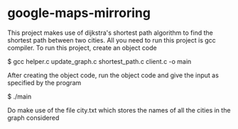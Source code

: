 # google-maps-mirroring
This project makes use of dijkstra's shortest path algorithm to find the shortest path between two cities.
All you need to run this project is gcc compiler. To run this project, create an
object code

$ gcc helper.c update_graph.c shortest_path.c client.c -o main

After creating the object code, run the object code and give the input as specified by the program

$ ./main

Do make use of the file city.txt which stores the names of all the cities in the graph considered

